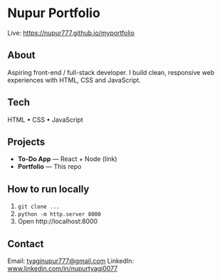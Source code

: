 # Nupur Portfolio

Live:  https://nupur777.github.io/myportfolio

## About
Aspiring front-end / full-stack developer. I build clean, responsive web experiences with HTML, CSS and JavaScript.

## Tech
HTML • CSS • JavaScript

## Projects
- **To-Do App** — React + Node (link)
- **Portfolio** — This repo

## How to run locally
1. `git clone ...`
2. `python -m http.server 8000`
3. Open http://localhost:8000

## Contact
Email: tyaginupur777@gmail.com
LinkedIn: www.linkedin.com/in/nupurtyagi0077
